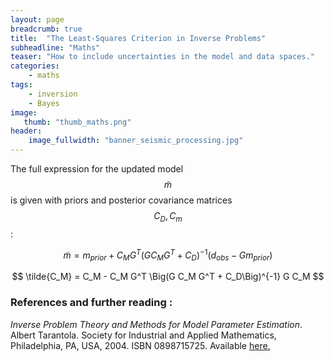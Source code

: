 ```yaml
---
layout: page
breadcrumb: true
title:  "The Least-Squares Criterion in Inverse Problems"
subheadline: "Maths"
teaser: "How to include uncertainties in the model and data spaces."
categories:
    - maths
tags:
    - inversion
    - Bayes
image:
   thumb: "thumb_maths.png"
header:
    image_fullwidth: "banner_seismic_processing.jpg"
---
```



The full expression for the updated model $$\tilde{m}$$ is given with priors and posterior covariance matrices $$C_D, C_m$$ :

$$
\tilde{m} = m_{prior} + C_M G^T \Big(G C_M G^T + C_D \Big)^{-1} \Big(d_{obs} - Gm_{prior} \Big)
$$

$$
\tilde{C_M} = C_M - C_M G^T \Big(G C_M G^T + C_D\Big)^{-1} G C_M
$$


### References and further reading :
_Inverse Problem Theory and Methods for Model Parameter Estimation_. Albert Tarantola.
Society for Industrial and Applied Mathematics, Philadelphia, PA, USA, 2004. ISBN 0898715725. Available [here.](http://www.ipgp.fr/~tarantola/)
